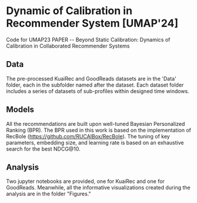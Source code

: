 # Dynamic of Calibration in Recommender System [UMAP'24]

Code for UMAP23 PAPER -- Beyond Static Calibration: Dynamics of Calibration in Collaborated Recommender Systems

## Data
The pre-processed KuaiRec and GoodReads datasets are in the 'Data' folder, each in the subfolder named after the dataset. Each dataset folder includes a series of datasets of sub-profiles within designed time windows. 

## Models 
All the recommendations are built upon well-tuned Bayesian Personalized Ranking (BPR). The BPR used in this work is based on the implementation of RecBole (https://github.com/RUCAIBox/RecBole). The tuning of key parameters, embedding size, and learning rate is based on an exhaustive search for the best NDCG@10. 

## Analysis
Two jupyter notebooks are provided, one for KuaiRec and one for GoodReads. Meanwhile, all the informative visualizations created during the analysis are in the folder "Figures." 

